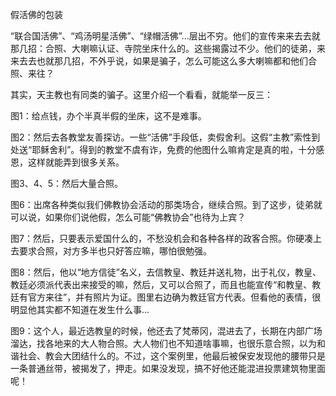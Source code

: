 假活佛的包装

“联合国活佛”、“鸡汤明星活佛”、“绿帽活佛”...层出不穷。他们的宣传来来去去就那几招：合照、大喇嘛认证、寺院坐床什么的。这些揭露过不少。他们的徒弟，来来去去也就那几招，不外乎说，如果是骗子，怎么可能这么多大喇嘛都和他们合照、来往？

其实，天主教也有同类的骗子。这里介绍一个看看，就能举一反三：

图1：给点钱，办个半真半假的坐床，这不是难事。

图2：然后去各教堂友善探访。一些“活佛”手段低，卖假舍利。这假“主教”索性到处送“耶稣舍利”。得到的教堂不虞有诈，免费的他图什么嘛肯定是真的啦，十分感恩，这样就能弄到很多关系。

图3、4、5：然后大量合照。
   
图6：出席各种类似我们佛教协会活动的那类场合，继续合照。到了这步，徒弟就可以说，如果你们说他假，怎么可能“佛教协会”也待为上宾？

图7：然后，只要表示爱国什么的，不愁没机会和各种各样的政客合照。你硬凑上去要求合照，对方多半也只好答应嘛，哪怕很勉强。

图8：然后，他以“地方信徒”名义，去信教皇、教廷并送礼物，出于礼仪，教皇、教廷必须派代表出来接受的嘛，然后，又可以合照了，而且也能宣传“和教皇、教廷有官方来往”，并有照片为证。图里右边确为教廷官方代表。但看他的表情，很明显他其实都不知道在发生什么事...

图9：这个人，最近选教皇的时候，他还去了梵蒂冈，混进去了，长期在内部广场溜达，找各地来的大人物合照。大人物们也不知道啥事嘛，也很乐意合照，以为和谐社会、教会大团结什么的。不过，这个案例里，他最后被保安发现他的腰带只是一条普通丝带，被揭发了，押走。如果没发现，搞不好他还能混进投票建筑物里面呢！
